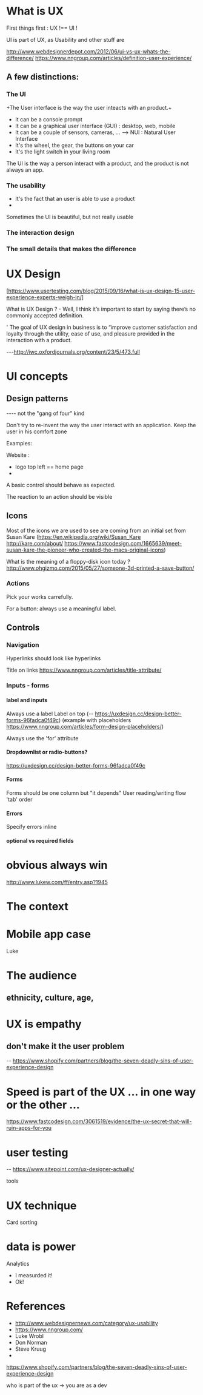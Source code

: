 
# What is UX

First things first : UX !== UI !

UI is part of UX, as Usability  and other stuff are

http://www.webdesignerdepot.com/2012/06/ui-vs-ux-whats-the-difference/
https://www.nngroup.com/articles/definition-user-experience/

## A few distinctions:

### The UI
 +The User interface is the way the user inteacts with an product.+
 
- It can be a console prompt
- It can be a graphical user interface (GUI) : desktop, web, mobile
- It can be a couple of sensors, cameras, ... --> NUI : Natural User Interface
- It's the wheel, the gear, the buttons on your car
- It's the light switch in your living room

The UI is the way a person interact with a product, and the product is not always an app.

### The usability

- It's the fact that an user is able to use a product
- 

Sometimes the UI is beautiful, but not really usable

### The interaction design

### The small details that makes the difference

# UX Design

[https://www.usertesting.com/blog/2015/09/16/what-is-ux-design-15-user-experience-experts-weigh-in/]

What is UX Design ? - Well, I think it’s important to start by saying there’s no commonly accepted definition.

' The goal of UX design in business is to “improve customer satisfaction and loyalty through the utility, ease of use, and pleasure provided in the interaction with a product.


---http://iwc.oxfordjournals.org/content/23/5/473.full



# UI concepts

## Design patterns
---- not the "gang of four" kind

Don't try to re-invent the way the user interact with an application. Keep the user in his comfort zone

Examples:

Website :
- logo top left == home page
- 

A basic control should behave as expected. 

The reaction to an action should be visible 

## Icons

Most of the icons we are used to see are coming from an initial set from Susan Kare (https://en.wikipedia.org/wiki/Susan_Kare http://kare.com/about/ https://www.fastcodesign.com/1665639/meet-susan-kare-the-pioneer-who-created-the-macs-original-icons)

What is the meaning of a floppy-disk icon today ? http://www.ohgizmo.com/2015/05/27/someone-3d-printed-a-save-button/

### Actions

Pick your works carrefully.

For a button: always use a meaningful label.

## Controls

### Navigation

Hyperlinks should look like hyperlinks

Title on links https://www.nngroup.com/articles/title-attribute/




### Inputs - forms

#### label and inputs

Always use a label
Label on top (-- https://uxdesign.cc/design-better-forms-96fadca0f49c)
(example with placeholders https://www.nngroup.com/articles/form-design-placeholders/)

Always use the 'for' attribute

#### Dropdownlist or radio-buttons?

https://uxdesign.cc/design-better-forms-96fadca0f49c

#### Forms
Forms should be one column but "it depends"
User reading/writing flow
'tab' order

#### Errors

Specify errors inline

#### optional vs required fields


# obvious always win
http://www.lukew.com/ff/entry.asp?1945


# The context

# Mobile app case
 Luke 


# The audience

## ethnicity, culture, age,

# UX is empathy

## don't make it the user problem
-- https://www.shopify.com/partners/blog/the-seven-deadly-sins-of-user-experience-design




# Speed is part of the UX ... in one way or the other ...

https://www.fastcodesign.com/3061519/evidence/the-ux-secret-that-will-ruin-apps-for-you

# user testing

-- https://www.sitepoint.com/ux-designer-actually/

tools 

# UX technique

Card sorting

# data is power

Analytics

- I measurded it!
- Ok!

# References

- http://www.webdesignernews.com/category/ux-usability
- https://www.nngroup.com/
- Luke Wrobl
- Don Norman
- Steve Kruug
- 



https://www.shopify.com/partners/blog/the-seven-deadly-sins-of-user-experience-design


who is part of the ux -> you are as a dev

